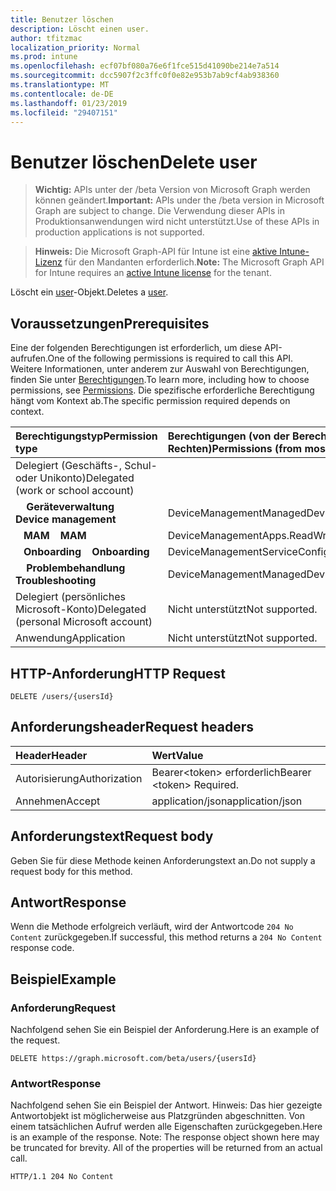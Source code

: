 ```yaml
---
title: Benutzer löschen
description: Löscht einen user.
author: tfitzmac
localization_priority: Normal
ms.prod: intune
ms.openlocfilehash: ecf07bf080a76e6f1fce515d41090be214e7a514
ms.sourcegitcommit: dcc5907f2c3ffc0f0e82e953b7ab9cf4ab938360
ms.translationtype: MT
ms.contentlocale: de-DE
ms.lasthandoff: 01/23/2019
ms.locfileid: "29407151"
---
```

# <a name="delete-user"></a><span data-ttu-id="f3fec-103">Benutzer löschen</span><span class="sxs-lookup"><span data-stu-id="f3fec-103">Delete user</span></span>

> <span data-ttu-id="f3fec-104">**Wichtig:** APIs unter der /beta Version von Microsoft Graph werden können geändert.</span><span class="sxs-lookup"><span data-stu-id="f3fec-104">**Important:** APIs under the /beta version in Microsoft Graph are subject to change.</span></span> <span data-ttu-id="f3fec-105">Die Verwendung dieser APIs in Produktionsanwendungen wird nicht unterstützt.</span><span class="sxs-lookup"><span data-stu-id="f3fec-105">Use of these APIs in production applications is not supported.</span></span>

> <span data-ttu-id="f3fec-106">**Hinweis:** Die Microsoft Graph-API für Intune ist eine [aktive Intune-Lizenz](https://go.microsoft.com/fwlink/?linkid=839381) für den Mandanten erforderlich.</span><span class="sxs-lookup"><span data-stu-id="f3fec-106">**Note:** The Microsoft Graph API for Intune requires an [active Intune license](https://go.microsoft.com/fwlink/?linkid=839381) for the tenant.</span></span>

<span data-ttu-id="f3fec-107">Löscht ein [user](../resources/intune-shared-user.md)-Objekt.</span><span class="sxs-lookup"><span data-stu-id="f3fec-107">Deletes a [user](../resources/intune-shared-user.md).</span></span>
## <a name="prerequisites"></a><span data-ttu-id="f3fec-108">Voraussetzungen</span><span class="sxs-lookup"><span data-stu-id="f3fec-108">Prerequisites</span></span>
<span data-ttu-id="f3fec-109">Eine der folgenden Berechtigungen ist erforderlich, um diese API-aufrufen.</span><span class="sxs-lookup"><span data-stu-id="f3fec-109">One of the following permissions is required to call this API.</span></span> <span data-ttu-id="f3fec-110">Weitere Informationen, unter anderem zur Auswahl von Berechtigungen, finden Sie unter [Berechtigungen](/graph/permissions-reference).</span><span class="sxs-lookup"><span data-stu-id="f3fec-110">To learn more, including how to choose permissions, see [Permissions](/graph/permissions-reference).</span></span>  <span data-ttu-id="f3fec-111">Die spezifische erforderliche Berechtigung hängt vom Kontext ab.</span><span class="sxs-lookup"><span data-stu-id="f3fec-111">The specific permission required depends on context.</span></span>

|<span data-ttu-id="f3fec-112">Berechtigungstyp</span><span class="sxs-lookup"><span data-stu-id="f3fec-112">Permission type</span></span>|<span data-ttu-id="f3fec-113">Berechtigungen (von der Berechtigung mit den meisten Rechten zu der mit den wenigsten Rechten)</span><span class="sxs-lookup"><span data-stu-id="f3fec-113">Permissions (from most to least privileged)</span></span>|
|:---|:---|
|<span data-ttu-id="f3fec-114">Delegiert (Geschäfts-, Schul- oder Unikonto)</span><span class="sxs-lookup"><span data-stu-id="f3fec-114">Delegated (work or school account)</span></span>||
| <span data-ttu-id="f3fec-115">&nbsp; &nbsp; **Geräteverwaltung**</span><span class="sxs-lookup"><span data-stu-id="f3fec-115">&nbsp; &nbsp; **Device management**</span></span> | <span data-ttu-id="f3fec-116">DeviceManagementManagedDevices.ReadWrite.All</span><span class="sxs-lookup"><span data-stu-id="f3fec-116">DeviceManagementManagedDevices.ReadWrite.All</span></span>|
| <span data-ttu-id="f3fec-117">&nbsp;&nbsp; **MAM**</span><span class="sxs-lookup"><span data-stu-id="f3fec-117">&nbsp; &nbsp; **MAM**</span></span> | <span data-ttu-id="f3fec-118">DeviceManagementApps.ReadWrite.All</span><span class="sxs-lookup"><span data-stu-id="f3fec-118">DeviceManagementApps.ReadWrite.All</span></span>|
| <span data-ttu-id="f3fec-119">&nbsp;&nbsp; **Onboarding**</span><span class="sxs-lookup"><span data-stu-id="f3fec-119">&nbsp; &nbsp; **Onboarding**</span></span> | <span data-ttu-id="f3fec-120">DeviceManagementServiceConfig.ReadWrite.All</span><span class="sxs-lookup"><span data-stu-id="f3fec-120">DeviceManagementServiceConfig.ReadWrite.All</span></span>|
| <span data-ttu-id="f3fec-121">&nbsp; &nbsp; **Problembehandlung**</span><span class="sxs-lookup"><span data-stu-id="f3fec-121">&nbsp; &nbsp; **Troubleshooting**</span></span> | <span data-ttu-id="f3fec-122">DeviceManagementManagedDevices.ReadWrite.All</span><span class="sxs-lookup"><span data-stu-id="f3fec-122">DeviceManagementManagedDevices.ReadWrite.All</span></span>|
|<span data-ttu-id="f3fec-123">Delegiert (persönliches Microsoft-Konto)</span><span class="sxs-lookup"><span data-stu-id="f3fec-123">Delegated (personal Microsoft account)</span></span>|<span data-ttu-id="f3fec-124">Nicht unterstützt</span><span class="sxs-lookup"><span data-stu-id="f3fec-124">Not supported.</span></span>|
|<span data-ttu-id="f3fec-125">Anwendung</span><span class="sxs-lookup"><span data-stu-id="f3fec-125">Application</span></span>|<span data-ttu-id="f3fec-126">Nicht unterstützt</span><span class="sxs-lookup"><span data-stu-id="f3fec-126">Not supported.</span></span>|

## <a name="http-request"></a><span data-ttu-id="f3fec-127">HTTP-Anforderung</span><span class="sxs-lookup"><span data-stu-id="f3fec-127">HTTP Request</span></span>

<!-- {
  "blockType": "ignored"
}
-->
``` http
DELETE /users/{usersId}
```

## <a name="request-headers"></a><span data-ttu-id="f3fec-128">Anforderungsheader</span><span class="sxs-lookup"><span data-stu-id="f3fec-128">Request headers</span></span>

|<span data-ttu-id="f3fec-129">Header</span><span class="sxs-lookup"><span data-stu-id="f3fec-129">Header</span></span>|<span data-ttu-id="f3fec-130">Wert</span><span class="sxs-lookup"><span data-stu-id="f3fec-130">Value</span></span>|
|:---|:---|
|<span data-ttu-id="f3fec-131">Autorisierung</span><span class="sxs-lookup"><span data-stu-id="f3fec-131">Authorization</span></span>|<span data-ttu-id="f3fec-132">Bearer&lt;token&gt; erforderlich</span><span class="sxs-lookup"><span data-stu-id="f3fec-132">Bearer &lt;token&gt; Required.</span></span>|
|<span data-ttu-id="f3fec-133">Annehmen</span><span class="sxs-lookup"><span data-stu-id="f3fec-133">Accept</span></span>|<span data-ttu-id="f3fec-134">application/json</span><span class="sxs-lookup"><span data-stu-id="f3fec-134">application/json</span></span>|

## <a name="request-body"></a><span data-ttu-id="f3fec-135">Anforderungstext</span><span class="sxs-lookup"><span data-stu-id="f3fec-135">Request body</span></span>

<span data-ttu-id="f3fec-136">Geben Sie für diese Methode keinen Anforderungstext an.</span><span class="sxs-lookup"><span data-stu-id="f3fec-136">Do not supply a request body for this method.</span></span>

## <a name="response"></a><span data-ttu-id="f3fec-137">Antwort</span><span class="sxs-lookup"><span data-stu-id="f3fec-137">Response</span></span>

<span data-ttu-id="f3fec-138">Wenn die Methode erfolgreich verläuft, wird der Antwortcode `204 No Content` zurückgegeben.</span><span class="sxs-lookup"><span data-stu-id="f3fec-138">If successful, this method returns a `204 No Content` response code.</span></span>

## <a name="example"></a><span data-ttu-id="f3fec-139">Beispiel</span><span class="sxs-lookup"><span data-stu-id="f3fec-139">Example</span></span>

### <a name="request"></a><span data-ttu-id="f3fec-140">Anforderung</span><span class="sxs-lookup"><span data-stu-id="f3fec-140">Request</span></span>

<span data-ttu-id="f3fec-141">Nachfolgend sehen Sie ein Beispiel der Anforderung.</span><span class="sxs-lookup"><span data-stu-id="f3fec-141">Here is an example of the request.</span></span>

``` http
DELETE https://graph.microsoft.com/beta/users/{usersId}
```

### <a name="response"></a><span data-ttu-id="f3fec-142">Antwort</span><span class="sxs-lookup"><span data-stu-id="f3fec-142">Response</span></span>

<span data-ttu-id="f3fec-p103">Nachfolgend sehen Sie ein Beispiel der Antwort. Hinweis: Das hier gezeigte Antwortobjekt ist möglicherweise aus Platzgründen abgeschnitten. Von einem tatsächlichen Aufruf werden alle Eigenschaften zurückgegeben.</span><span class="sxs-lookup"><span data-stu-id="f3fec-p103">Here is an example of the response. Note: The response object shown here may be truncated for brevity. All of the properties will be returned from an actual call.</span></span>

``` http
HTTP/1.1 204 No Content
```




